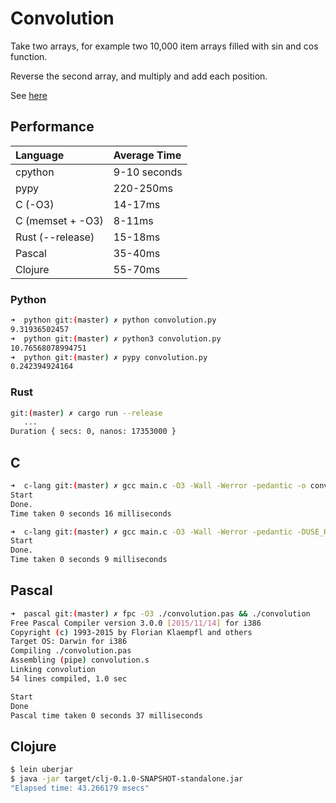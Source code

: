 # Convolution

Take two arrays, for example two 10,000 item arrays filled with sin and cos function.

Reverse the second array, and multiply and add each position.

See [here](https://en.wikipedia.org/wiki/Convolution)

## Performance

| Language          | Average Time |
| :---------------- | :----------- |
| cpython           | 9-10 seconds |
| pypy              | 220-250ms    |
| C (-O3)           | 14-17ms      |
| C (memset + -O3)  | 8-11ms       |
| Rust (--release)  | 15-18ms      |
| Pascal            | 35-40ms      |
| Clojure           | 55-70ms      |

### Python

```bash
➜  python git:(master) ✗ python convolution.py
9.31936502457
➜  python git:(master) ✗ python3 convolution.py
10.76568078994751
➜  python git:(master) ✗ pypy convolution.py
0.242394924164
```

### Rust

```bash
git:(master) ✗ cargo run --release
   ...
Duration { secs: 0, nanos: 17353000 }
```

## C

```bash
➜  c-lang git:(master) ✗ gcc main.c -O3 -Wall -Werror -pedantic -o convo && ./convo
Start
Done.
Time taken 0 seconds 16 milliseconds

➜  c-lang git:(master) ✗ gcc main.c -O3 -Wall -Werror -pedantic -DUSE_HAX -o convo && ./convo
Start
Done.
Time taken 0 seconds 9 milliseconds
```

## Pascal

```bash
➜  pascal git:(master) ✗ fpc -O3 ./convolution.pas && ./convolution
Free Pascal Compiler version 3.0.0 [2015/11/14] for i386
Copyright (c) 1993-2015 by Florian Klaempfl and others
Target OS: Darwin for i386
Compiling ./convolution.pas
Assembling (pipe) convolution.s
Linking convolution
54 lines compiled, 1.0 sec

Start
Done
Pascal time taken 0 seconds 37 milliseconds
```

## Clojure

```bash
$ lein uberjar                                                                                                  
$ java -jar target/clj-0.1.0-SNAPSHOT-standalone.jar
"Elapsed time: 43.266179 msecs"
```
